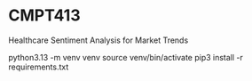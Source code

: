 # CMPT413
Healthcare Sentiment Analysis for Market Trends

python3.13 -m venv venv
source venv/bin/activate
pip3 install -r requirements.txt

